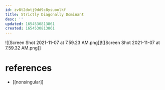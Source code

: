 ```yaml
---
id: zv8t2dotj9dd9c8ysuoolkf
title: Strictly Diagonally Dominant
desc: ''
updated: 1654530813861
created: 1654530813861
---
```

![[Screen Shot 2021-11-07 at 7.59.23 AM.png]]![[Screen Shot 2021-11-07 at 7.59.32 AM.png]]
# references
- [[nonsingular]]
